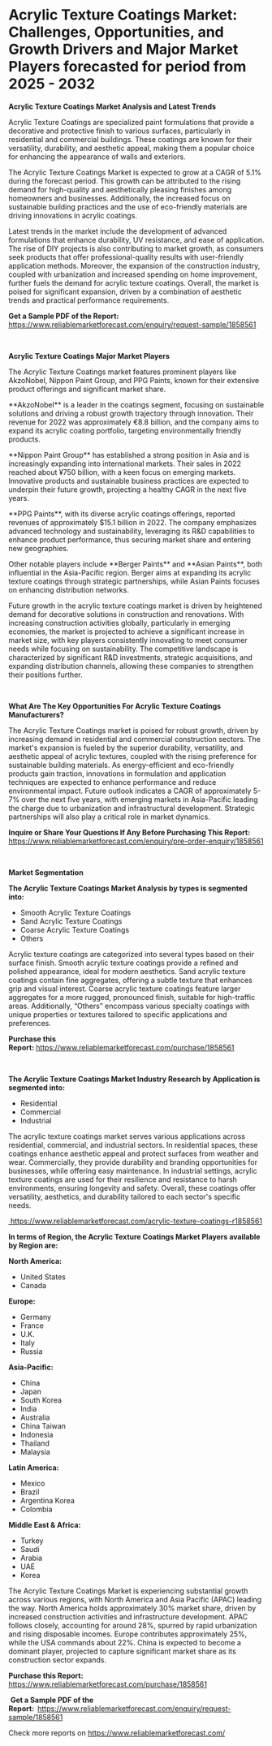 <p><h1>Acrylic Texture Coatings Market: Challenges, Opportunities, and Growth Drivers and Major Market Players forecasted for period from 2025 - 2032</h1></p><p><strong>Acrylic Texture Coatings Market Analysis and Latest Trends</strong></p>
<p><p>Acrylic Texture Coatings are specialized paint formulations that provide a decorative and protective finish to various surfaces, particularly in residential and commercial buildings. These coatings are known for their versatility, durability, and aesthetic appeal, making them a popular choice for enhancing the appearance of walls and exteriors. </p><p>The Acrylic Texture Coatings Market is expected to grow at a CAGR of 5.1% during the forecast period. This growth can be attributed to the rising demand for high-quality and aesthetically pleasing finishes among homeowners and businesses. Additionally, the increased focus on sustainable building practices and the use of eco-friendly materials are driving innovations in acrylic coatings. </p><p>Latest trends in the market include the development of advanced formulations that enhance durability, UV resistance, and ease of application. The rise of DIY projects is also contributing to market growth, as consumers seek products that offer professional-quality results with user-friendly application methods. Moreover, the expansion of the construction industry, coupled with urbanization and increased spending on home improvement, further fuels the demand for acrylic texture coatings. Overall, the market is poised for significant expansion, driven by a combination of aesthetic trends and practical performance requirements.</p></p>
<p><strong>Get a Sample PDF of the Report:&nbsp;</strong> <a href="https://www.reliablemarketforecast.com/enquiry/request-sample/1858561?utm_campaign=2750&utm_medium=2&utm_source=Github&utm_content=ia&utm_term=01042025&utm_id=acrylic-texture-coatings">https://www.reliablemarketforecast.com/enquiry/request-sample/1858561</a></p>
<p>&nbsp;</p>
<p><strong>Acrylic Texture Coatings Major Market Players</strong></p>
<p><p>The Acrylic Texture Coatings market features prominent players like AkzoNobel, Nippon Paint Group, and PPG Paints, known for their extensive product offerings and significant market share. </p><p>**AkzoNobel** is a leader in the coatings segment, focusing on sustainable solutions and driving a robust growth trajectory through innovation. Their revenue for 2022 was approximately €8.8 billion, and the company aims to expand its acrylic coating portfolio, targeting environmentally friendly products.</p><p>**Nippon Paint Group** has established a strong position in Asia and is increasingly expanding into international markets. Their sales in 2022 reached about ¥750 billion, with a keen focus on emerging markets. Innovative products and sustainable business practices are expected to underpin their future growth, projecting a healthy CAGR in the next five years.</p><p>**PPG Paints**, with its diverse acrylic coatings offerings, reported revenues of approximately $15.1 billion in 2022. The company emphasizes advanced technology and sustainability, leveraging its R&D capabilities to enhance product performance, thus securing market share and entering new geographies.</p><p>Other notable players include **Berger Paints** and **Asian Paints**, both influential in the Asia-Pacific region. Berger aims at expanding its acrylic texture coatings through strategic partnerships, while Asian Paints focuses on enhancing distribution networks.</p><p>Future growth in the acrylic texture coatings market is driven by heightened demand for decorative solutions in construction and renovations. With increasing construction activities globally, particularly in emerging economies, the market is projected to achieve a significant increase in market size, with key players consistently innovating to meet consumer needs while focusing on sustainability. The competitive landscape is characterized by significant R&D investments, strategic acquisitions, and expanding distribution channels, allowing these companies to strengthen their positions further.</p></p>
<p>&nbsp;</p>
<p><strong>What Are The Key Opportunities For Acrylic Texture Coatings Manufacturers?</strong></p>
<p><p>The Acrylic Texture Coatings market is poised for robust growth, driven by increasing demand in residential and commercial construction sectors. The market's expansion is fueled by the superior durability, versatility, and aesthetic appeal of acrylic textures, coupled with the rising preference for sustainable building materials. As energy-efficient and eco-friendly products gain traction, innovations in formulation and application techniques are expected to enhance performance and reduce environmental impact. Future outlook indicates a CAGR of approximately 5-7% over the next five years, with emerging markets in Asia-Pacific leading the charge due to urbanization and infrastructural development. Strategic partnerships will also play a critical role in market dynamics.</p></p>
<p><strong>Inquire or Share Your Questions If Any Before Purchasing This Report:</strong> <a href="https://www.reliablemarketforecast.com/enquiry/pre-order-enquiry/1858561?utm_campaign=2750&utm_medium=2&utm_source=Github&utm_content=ia&utm_term=01042025&utm_id=acrylic-texture-coatings">https://www.reliablemarketforecast.com/enquiry/pre-order-enquiry/1858561</a></p>
<p>&nbsp;</p>
<p><strong>Market Segmentation</strong></p>
<p><strong>The Acrylic Texture Coatings Market Analysis by types is segmented into:</strong></p>
<p><ul><li>Smooth Acrylic Texture Coatings</li><li>Sand Acrylic Texture Coatings</li><li>Coarse Acrylic Texture Coatings</li><li>Others</li></ul></p>
<p><p>Acrylic texture coatings are categorized into several types based on their surface finish. Smooth acrylic texture coatings provide a refined and polished appearance, ideal for modern aesthetics. Sand acrylic texture coatings contain fine aggregates, offering a subtle texture that enhances grip and visual interest. Coarse acrylic texture coatings feature larger aggregates for a more rugged, pronounced finish, suitable for high-traffic areas. Additionally, “Others” encompass various specialty coatings with unique properties or textures tailored to specific applications and preferences.</p></p>
<p><strong>Purchase this Report:&nbsp;</strong><a href="https://www.reliablemarketforecast.com/purchase/1858561?utm_campaign=2750&utm_medium=2&utm_source=Github&utm_content=ia&utm_term=01042025&utm_id=acrylic-texture-coatings">https://www.reliablemarketforecast.com/purchase/1858561</a></p>
<p>&nbsp;</p>
<p><strong>The Acrylic Texture Coatings Market Industry Research by Application is segmented into:</strong></p>
<p><ul><li>Residential</li><li>Commercial</li><li>Industrial</li></ul></p>
<p><p>The acrylic texture coatings market serves various applications across residential, commercial, and industrial sectors. In residential spaces, these coatings enhance aesthetic appeal and protect surfaces from weather and wear. Commercially, they provide durability and branding opportunities for businesses, while offering easy maintenance. In industrial settings, acrylic texture coatings are used for their resilience and resistance to harsh environments, ensuring longevity and safety. Overall, these coatings offer versatility, aesthetics, and durability tailored to each sector's specific needs.</p></p>
<p><a href="https://www.reliablemarketforecast.com/acrylic-texture-coatings-r1858561?utm_campaign=2750&utm_medium=2&utm_source=Github&utm_content=ia&utm_term=01042025&utm_id=acrylic-texture-coatings">&nbsp;https://www.reliablemarketforecast.com/acrylic-texture-coatings-r1858561</a></p>
<p><strong>In terms of Region, the Acrylic Texture Coatings Market Players available by Region are:</strong></p>
<p>
    <p> <strong> North America: </strong>
        <ul>
            <li>United States</li>
            <li>Canada</li>
        </ul>
        </p> 
    <p> <strong> Europe: </strong>
        <ul>
            <li>Germany</li>
            <li>France</li>
            <li>U.K.</li>
            <li>Italy</li>
            <li>Russia</li>
        </ul>
        </p> 
    <p> <strong> Asia-Pacific: </strong>
        <ul>
            <li>China</li>
            <li>Japan</li>
            <li>South Korea</li>
            <li>India</li>
            <li>Australia</li>
            <li>China Taiwan</li>
            <li>Indonesia</li>
            <li>Thailand</li>
            <li>Malaysia</li>
        </ul>
        </p> 
    <p> <strong> Latin America: </strong>
        <ul>
            <li>Mexico</li>
            <li>Brazil</li>
            <li>Argentina Korea</li>
            <li>Colombia</li>
        </ul>
        </p> 
    <p> <strong> Middle East & Africa: </strong>
        <ul>
            <li>Turkey</li>
            <li>Saudi</li>
            <li>Arabia</li>
            <li>UAE</li>
            <li>Korea</li>
        </ul>
    </p>
    </p>
<p><p>The Acrylic Texture Coatings Market is experiencing substantial growth across various regions, with North America and Asia Pacific (APAC) leading the way. North America holds approximately 30% market share, driven by increased construction activities and infrastructure development. APAC follows closely, accounting for around 28%, spurred by rapid urbanization and rising disposable incomes. Europe contributes approximately 25%, while the USA commands about 22%. China is expected to become a dominant player, projected to capture significant market share as its construction sector expands.</p></p>
<p><strong>Purchase this Report: </strong><a href="https://www.reliablemarketforecast.com/purchase/1858561?utm_campaign=2750&utm_medium=2&utm_source=Github&utm_content=ia&utm_term=01042025&utm_id=acrylic-texture-coatings">https://www.reliablemarketforecast.com/purchase/1858561</a></p>
<p>&nbsp;<strong>Get a Sample PDF of the Report:&nbsp;&nbsp;</strong><a href="https://www.reliablemarketforecast.com/enquiry/request-sample/1858561?utm_campaign=2750&utm_medium=2&utm_source=Github&utm_content=ia&utm_term=01042025&utm_id=acrylic-texture-coatings">https://www.reliablemarketforecast.com/enquiry/request-sample/1858561</a></p>
<p><strong></strong></p>
<p>Check more reports on <a href="https://www.reliablemarketforecast.com/?utm_campaign=2750&utm_medium=2&utm_source=Github&utm_content=ia&utm_term=01042025&utm_id=acrylic-texture-coatings">https://www.reliablemarketforecast.com/</a></p>